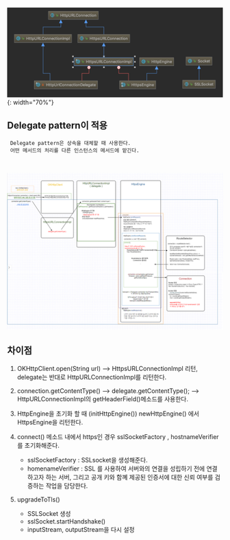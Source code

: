 
![Class Diagram](https://github.com/Study-Java-Together/study-http/blob/master/documents/member/misudev/image/classdiagram.png){: width="70%"}

## Delegate pattern이 적용
	 Delegate pattern은 상속을 대체할 때 사용한다.
	 어떤 메서드의 처리를 다른 인스턴스의 메서드에 맡긴다.
	 
	 
</br>
  
![OkHttp Architecture](https://github.com/Study-Java-Together/study-http/blob/master/documents/member/misudev/image/HTTPS.png)

## 차이점
1. OKHttpClient.open(String url) —> HttpsURLConnectionImpl 리턴, delegate는 반대로 HttpURLConnectionImpl를 리턴한다.

2. connection.getContentType() —> delegate.getContentType(); —> HttpURLConnectionImpl의 getHeaderField()메소드를 사용한다.

3. HttpEngine을 초기화 할 때 (initHttpEngine()) newHttpEngine() 에서 HttpsEngine을 리턴한다.

4. connect() 메소드 내에서  https인 경우 sslSocketFactory , hostnameVerifier를 초기화해준다.
    - sslSocketFactory : SSLsocket을 생성해준다.
    - homenameVerifier : SSL 를 사용하여 서버와의 연결을 성립하기 전에 연결하고자 하는 서버, 그리고 공개 키와 함꼐 제공된 인증서에 대한 신뢰 여부를 검증하는 작업을 담당한다.
    
5. upgradeToTls()
    - SSLSocket 생성
    - sslSocket.startHandshake()
    - inputStream, outputStream을 다시 설정
